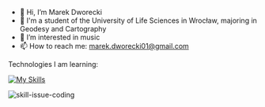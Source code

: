 - 👋 Hi, I’m Marek Dworecki
- 📖 I'm a student of the University of Life Sciences in Wrocław, majoring in Geodesy and Cartography
- 👀 I’m interested in music
- 📫 How to reach me: marek.dworecki01@gmail.com

Technologies I am learning:

[![My Skills](https://skillicons.dev/icons?i=html,css,js,react,ts,nodejs,python,vscode,idea)](https://skillicons.dev)

<!---
MDworecki404/MDworecki404 is a ✨ special ✨ repository because its `README.md` (this file) appears on your GitHub profile.
You can click the Preview link to take a look at your changes.
--->
![skill-issue-coding](https://github.com/MDworecki404/MDworecki404/assets/117952748/d1cb5190-d601-451c-a191-4a537715450c)

